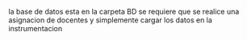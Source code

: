 la base de datos esta en la carpeta BD 
se requiere que se realice una asignacion de docentes y simplemente cargar los datos en la instrumentacion 
